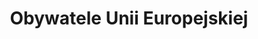 ---
title: Obywatele Unii Europejskiej
file: PL-Obywatele-UE.pdf
situace:
  - citizens-of-the-european-union
---